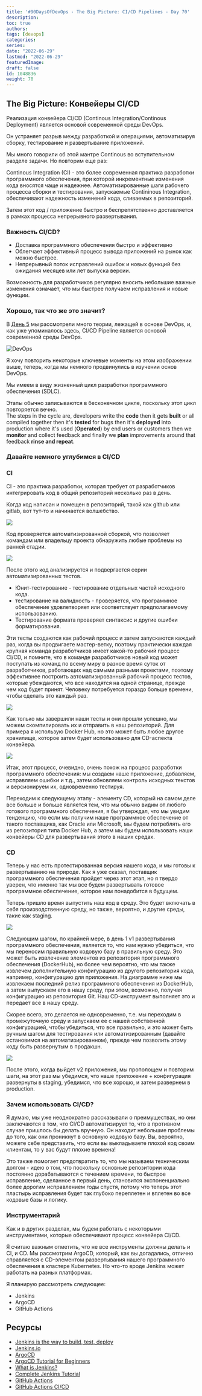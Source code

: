 ```yaml
---
title: '#90DaysOfDevOps - The Big Picture: CI/CD Pipelines - Day 70'
description: 
toc: true
authors:
tags: [devops]
categories:
series: 
date: "2022-06-29"
lastmod: "2022-06-29"
featuredImage:
draft: false
id: 1048836
weight: 70
---
```

## The Big Picture: Конвейеры CI/CD

Реализация конвейера CI/CD (Continous Integration/Continous Deployment) является основой современной среды DevOps. 

Он устраняет разрыв между разработкой и операциями, автоматизируя сборку, тестирование и развертывание приложений. 

Мы много говорили об этой мантре Continous во вступительном разделе задачи. Но повторим еще раз: 

Continous Integration (CI) - это более современная практика разработки программного обеспечения, при которой инкрементные изменения кода вносятся чаще и надежнее. Автоматизированные шаги рабочего процесса сборки и тестирования, запускаемые Contininous Integration, обеспечивают надежность изменений кода, сливаемых в репозиторий. 

Затем этот код / приложение быстро и беспрепятственно доставляется в рамках процесса непрерывного развертывания.
### Важность CI/CD?

- Доставка программного обеспечения быстро и эффективно
- Облегчает эффективный процесс вывода приложений на рынок как можно быстрее.
- Непрерывный поток исправлений ошибок и новых функций без ожидания месяцев или лет выпуска версии.

Возможность для разработчиков регулярно вносить небольшие важные изменения означает, что мы быстрее получаем исправления и новые функции.


### Хорошо, так что же это значит? 

В [День 5](../day5) мы рассмотрели много теории, лежащей в основе DevOps, и, как уже упоминалось здесь, CI/CD Pipeline является основой современной среды DevOps. 

![DevOps](../images/Day5_DevOps8.png?v1)

Я хочу повторить некоторые ключевые моменты на этом изображении выше, теперь, когда мы немного продвинулись в изучении основ DevOps. 

Мы имеем в виду жизненный цикл разработки программного обеспечения (SDLC). 

Этапы обычно записываются в бесконечном цикле, поскольку этот цикл повторяется вечно.  
The steps in the cycle are, developers write the **code** then it gets **built** or all compiled together then it's **tested** for bugs then it's **deployed** into production where it's used (**Operated**) by end users or customers then we **monitor** and collect feedback and finally we **plan** improvements around that feedback **rinse and repeat**. 

### Давайте немного углубимся в CI/CD

### CI

CI - это практика разработки, которая требует от разработчиков интегрировать код в общий репозиторий несколько раз в день.  

Когда код написан и помещен в репозиторий, такой как github или gitlab, вот тут-то и начинается волшебство. 

![](../images/Day70_CICD1.png?v1)

Код проверяется автоматизированной сборкой, что позволяет командам или владельцу проекта обнаружить любые проблемы на ранней стадии.

![](../images/Day70_CICD2.png?v1)

После этого код анализируется и подвергается серии автоматизированных тестов. 

- Юнит-тестирование - тестирование отдельных частей исходного кода. 
- тестирование на валидность - проверяется, что программное обеспечение удовлетворяет или соответствует предполагаемому использованию.
- Тестирование формата проверяет синтаксис и другие ошибки форматирования. 
  
Эти тесты создаются как рабочий процесс и затем запускаются каждый раз, когда вы продвигаете мастер-ветку, поэтому практически каждая крупная команда разработчиков имеет какой-то рабочий процесс CI/CD, и помните, что в команде разработчиков новый код может поступать из команд по всему миру в разное время суток от разработчиков, работающих над самыми разными проектами, поэтому эффективнее построить автоматизированный рабочий процесс тестов, которые убеждаются, что все находятся на одной странице, прежде чем код будет принят. Человеку потребуется гораздо больше времени, чтобы сделать это каждый раз. 

![](../images/Day70_CICD3.png?v1)

Как только мы завершили наши тесты и они прошли успешно, мы можем скомпилировать их и отправить в наш репозиторий. Для примера я использую Docker Hub, но это может быть любое другое хранилище, которое затем будет использовано для CD-аспекта конвейера. 

![](../images/Day70_CICD4.png?v1)

Итак, этот процесс, очевидно, очень похож на процесс разработки программного обеспечения: мы создаем наше приложение, добавляем, исправляем ошибки и т.д., затем обновляем контроль исходных текстов и версионируем их, одновременно тестируя. 

Переходим к следующему этапу - элементу CD, который на самом деле все больше и больше является тем, что мы обычно видим от любого готового программного обеспечения, я бы утверждал, что мы увидим тенденцию, что если мы получим наше программное обеспечение от такого поставщика, как Oracle или Microsoft, мы будем потреблять его из репозитория типа Docker Hub, а затем мы будем использовать наши конвейеры CD для развертывания этого в наших средах. 

### CD 

Теперь у нас есть протестированная версия нашего кода, и мы готовы к развертыванию на природе. Как я уже сказал, поставщик программного обеспечения пройдет через этот этап, но я твердо уверен, что именно так мы все будем развертывать готовое программное обеспечение, которое нам понадобится в будущем. 

Теперь пришло время выпустить наш код в среду. Это будет включать в себя производственную среду, но также, вероятно, и другие среды, такие как staging. 

![](../images/Day70_CICD5.png?v1)

Следующим шагом, по крайней мере, в день 1 v1 развертывания программного обеспечения, является то, что нам нужно убедиться, что мы переносим правильную кодовую базу в правильную среду. Это может быть извлечение элементов из репозитория программного обеспечения (DockerHub), но более чем вероятно, что мы также извлечем дополнительную конфигурацию из другого репозитория кода, например, конфигурацию для приложения. На диаграмме ниже мы извлекаем последний релиз программного обеспечения из DockerHub, а затем выпускаем его в нашу среду, при этом, возможно, получая конфигурацию из репозитория Git. Наш CD-инструмент выполняет это и передает все в нашу среду. 

Скорее всего, это делается не одновременно, т.е. мы переходим в промежуточную среду и запускаем ее с нашей собственной конфигурацией, чтобы убедиться, что все правильно, и это может быть ручным шагом для тестирования или автоматизированным (давайте остановимся на автоматизированном), прежде чем позволить этому коду быть развернутым в продакшн. 

![](../images/Day70_CICD6.png?v1)

После этого, когда выйдет v2 приложения, мы прополощем и повторим шаги, на этот раз мы убедимся, что наше приложение + конфигурация развернуты в staging, убедимся, что все хорошо, и затем развернем в production.


### Зачем использовать CI/CD? 

Я думаю, мы уже неоднократно рассказывали о преимуществах, но они заключаются в том, что CI/CD автоматизирует то, что в противном случае пришлось бы делать вручную. Он находит небольшие проблемы до того, как они проникнут в основную кодовую базу. Вы, вероятно, можете себе представить, что если вы выкладываете плохой код своим клиентам, то у вас будут плохие времена! 

Это также помогает предотвратить то, что мы называем техническим долгом - идею о том, что поскольку основные репозитории кода постоянно дорабатываются с течением времени, то быстрое исправление, сделанное в первый день, становится экспоненциально более дорогим исправлением годы спустя, потому что теперь этот пластырь исправления будет так глубоко переплетен и вплетен во все кодовые базы и логику. 

### Инструментарий

Как и в других разделах, мы будем работать с некоторыми инструментами, которые обеспечивают процесс конвейера CI/CD. 

Я считаю важным отметить, что не все инструменты должны делать и CI, и CD. Мы рассмотрим ArgoCD, который, как вы догадались, отлично справляется с CD-элементом развертывания нашего программного обеспечения в кластере Kubernetes. Но что-то вроде Jenkins может работать на разных платформах. 

Я планирую рассмотреть следующее: 

- Jenkins 
- ArgoCD 
- GitHub Actions

## Ресурсы

- [Jenkins is the way to build, test, deploy](https://youtu.be/_MXtbjwsz3A)
- [Jenkins.io](https://www.jenkins.io/)
- [ArgoCD](https://argo-cd.readthedocs.io/en/stable/)
- [ArgoCD Tutorial for Beginners](https://www.youtube.com/watch?v=MeU5_k9ssrs)
- [What is Jenkins?](https://www.youtube.com/watch?v=LFDrDnKPOTg)
- [Complete Jenkins Tutorial](https://www.youtube.com/watch?v=nCKxl7Q_20I&t=3s)
- [GitHub Actions](https://www.youtube.com/watch?v=R8_veQiYBjI)
- [GitHub Actions CI/CD](https://www.youtube.com/watch?v=mFFXuXjVgkU)
